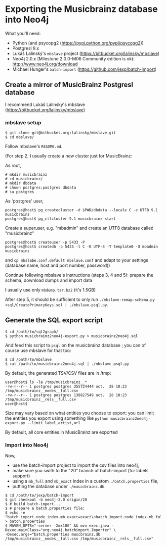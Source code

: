 # Exporting the Musicbrainz database into Neo4j

What you'll need:

* Python (and psycopg2 (https://pypi.python.org/pypi/psycopg2))
* Postgresl 9.x
* Lukáš Lalinský's `mbslave` project (https://bitbucket.org/lalinsky/mbslave)
* Neo4j 2.0.x (Milestone 2.0.0-M06 Community edition is ok): http://www.neo4j.org/download
* Michael Hunger's `batch-import` (https://github.com/jexp/batch-import)

## Create a mirror of MusicBrainz Postgresl database

I recommend Lukáš Lalinský's mbslave (https://bitbucket.org/lalinsky/mbslave)

### mbslave setup

```shell
$ git clone git@bitbucket.org:lalinsky/mbslave.git
$ cd mbslave/
```

Follow mbslave's `README.md`.

(For step 2, I usually create a new cluster just for MusicBrainz:

As root,

```shell
# mkdir musicbrainz
# cd musicbrainz/
# mkdir dbdata
# chown postgres:postgres dbdata
# su postgres
```

As 'postgres' user,

```shell
postgres@host$ pg_createcluster -d $PWD/dbdata --locale C -e UTF8 9.1 musicbrainz
postgres@host$ pg_ctlcluster 9.1 musicbrainz start
```

Create a superuser, e.g. "mbadmin" and create an UTF8 database called "musicbrainz"

```
postgres@host$ createuser -p 5433 -P
postgres@host$ createdb -p 5433 -l C -E UTF-8 -T template0 -O mbadmin musicbrainz
```
and `cp mbslabe.conf.default mbslave.conf` and adapt to your settings (database name, host and port number, password))

Continue following mbslave's instructions (steps 3, 4 and 5): prepare the schema, download dumps and import data

I usually use only `mbdump.tar.bz2` (it's 1.5GB)

After step 5, it should be sufficient to only run `./mbslave-remap-schema.py <sql/CreatePrimaryKeys.sql | ./mbslave-psql.py`.


## Generate the SQL export script 

```shell
$ cd /path/to/sql2graph/
$ python musicbrainz2neo4j-export.py > musicbrainz2neo4j.sql
```

And feed this script to `psql` on the musicbrainz database ; you can of course use mbslave for that too:
```
$ cd /path/to/mbslave
$ cat /path/to/musicbrainz2neo4j.sql | ./mbslave-psql.py
```

By default, the generated TSV/CSV files are in /tmp:

```
user@host$ ls -la /tmp/musicbrainz__*
-rw-r--r-- 1 postgres postgres 355724444 oct.  28 10:23 /tmp/musicbrainz__nodes__full.csv
-rw-r--r-- 1 postgres postgres 138827549 oct.  28 10:23 /tmp/musicbrainz__rels__full.csv
user@host$ 
```

Size may vary based on what entities you choose to export:
you can limit the entities you export using something like `python musicbrainz2neo4j-export.py --limit label,artist,url`

By default, all core entities in MusicBrainz are exported

### Import into Neo4j

Now,
* use the batch-import project to import the csv files into neo4j,
* make sure you swith to the "20" branch of batch-import (for labels support)
* using a `mb_full` and `mb_exact` index in a custom `./batch.properties` file,
* putting the database under `./musicbrainz.db`.

```shell    
$ cd /path/to/jexp/batch-import
$ git checkout -b neo4j-2.0 origin/20
$ # build batch-import...
$ # prepare a batch.properties file:
$ echo -e "batch_import.node_index.mb_exact=exact\nbatch_import.node_index.mb_full=fulltext" > batch.properties
$ MAVEN_OPTS="-server -Xmx10G" && mvn exec:java -Dexec.mainClass="org.neo4j.batchimport.Importer" \
-Dexec.args="batch.properties muscbrainz.db /tmp/musicbrainz__nodes__full.csv /tmp/musicbrainz__rels__full.csv"
```
